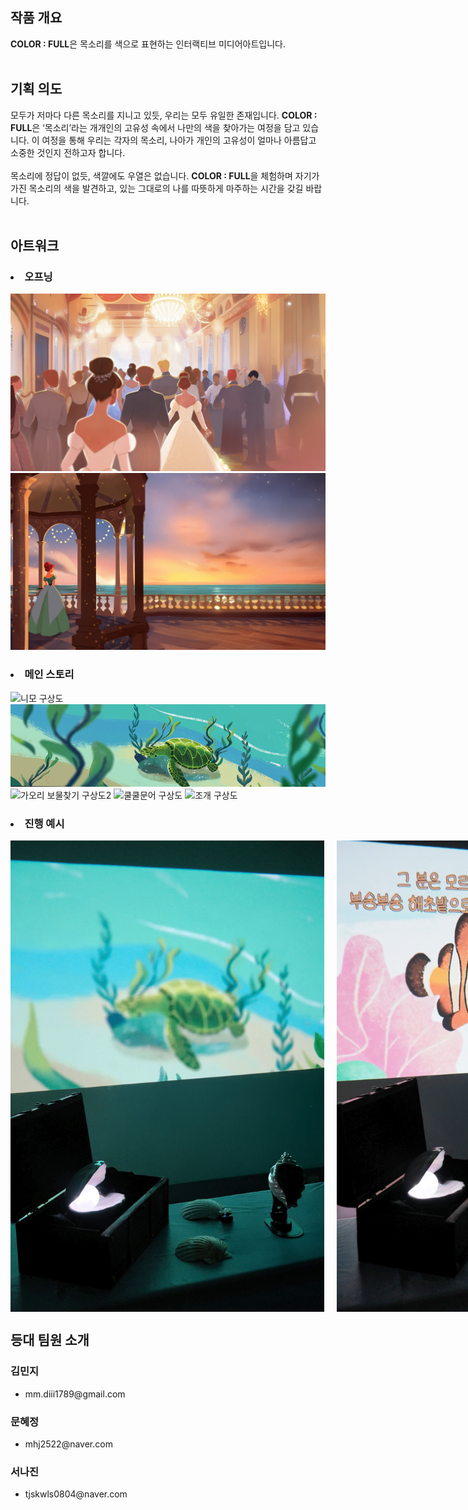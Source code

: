 
<!-- Using HTML to center the abstract -->
<div class="columns is-centered has-text-centered">
  <div class="column is-four-fifths">
    <h2>작품 개요</h2>
    <div class="content has-text-justified">
      <strong>COLOR : FULL</strong>은 목소리를 색으로 표현하는 인터랙티브 미디어아트입니다.
    </div>
  </div>
</div>
<br>
<div class="columns is-centered has-text-centered">
  <div class="column is-four-fifths">
    <h2>기획 의도</h2>
    <div class="content has-text-justified">
      모두가 저마다 다른 목소리를 지니고 있듯, 우리는 모두 유일한 존재입니다. <strong>COLOR : FULL</strong>은 ‘목소리’라는 개개인의 고유성 속에서 나만의 색을 찾아가는 여정을 담고 있습니다. 이 여정을 통해 우리는 각자의 목소리, 나아가 개인의 고유성이 얼마나 아름답고 소중한 것인지 전하고자 합니다. <br><br>
목소리에 정답이 없듯, 색깔에도 우열은 없습니다. <strong>COLOR : FULL</strong>을 체험하며 자기가 가진 목소리의 색을 발견하고, 있는 그대로의 나를 따뜻하게 마주하는 시간을 갖길 바랍니다.
    </div>
  </div>
</div>
<br>

## 아트워크 
<h3><li>오프닝</li></h3>
<div class="image-row">
  <img src="images/Opening2.jpg" alt="Opening2">
  <img src="images/Opening4.jpg" alt="Opening4">
</div>

<h3><li>메인 스토리</li></h3>
<div class="image-row">
  <img src="images/니모%20구상도.png" alt="니모 구상도" >
  <img src="images/거북%20구상도.png" alt="거북 구상도" >
  <img src="images/가오리%20보물찾기%20구상도2.png" alt="가오리 보물찾기 구상도2" >
  <img src="images/쿨쿨문어%20구상도.png" alt="쿨쿨문어 구상도" >
  <img src="images/조개%20구상도.png" alt="조개 구상도" />
</div>

<h3><li>진행 예시</li></h3>
<div class="image-row" style="display: flex; gap: 20px;">
  <img src="images/전시 예시.jpg" alt="전시 예시" style="width: 502px;">
  <img src="images/전시 예시2.jpg" alt="전시 예시2" style=" width: 502px;">
</div>


## 등대 팀원 소개
  <div class="content has-text-justified">
      <section>
    <div class="team-list">
      <div class="team-member">
        <h3>김민지</h3>
        <ul>
          <li>mm.diii1789@gmail.com</li>
        </ul>
      </div>
      <div class="team-member">
        <h3>문혜정</h3>
        <ul>
          <li>mhj2522@naver.com</li>
        </ul>
      </div>
      <div class="team-member">
        <h3>서나진</h3>
        <ul>
          <li>tjskwls0804@naver.com</li>
        </ul>
      </div>
    </div>
  </section>
  </div>

</code></pre>

